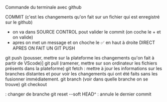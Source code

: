Commande du terminale avec github

COMMIT (c'est les changements qu'on fait sur un fichier qui est enregistré sur le github)
  - on va dans SOURCE CONTROL pout valider le commit (on coche le + et on valide)
  - apres on met un message et on choche le ✅ en haut à droite
DIRECT APRES ON FAIT UN GIT PUSH

git push (pousser, mettre sur la plateforme les changements qu'on fait à partir de VScode)]
git pull (ramener, mettre sur son ordinateur les fichiers présents dans la plateforme)
git fetch : mettre à jour les informations sur les branches distantes et pour voir les changements qui ont été faits sans les fusionner immédiatement.
git branch (voir dans quelle branche on se trouve)
git checkout <main> : changer de branche
git reset --soft HEAD^ : annule le dernier commit
